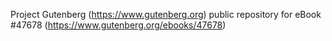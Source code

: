 Project Gutenberg (https://www.gutenberg.org) public repository for eBook #47678 (https://www.gutenberg.org/ebooks/47678)
